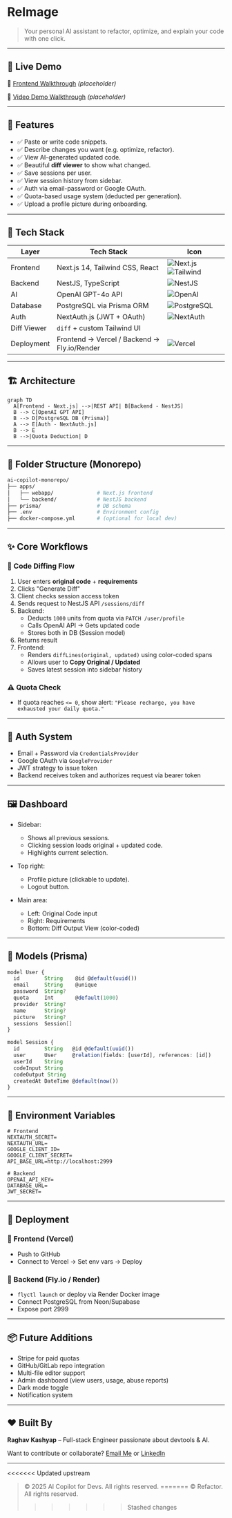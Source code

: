 # ReImage

> Your personal AI assistant to refactor, optimize, and explain your code with one click. 

---

## 🚀 Live Demo

🔗 [Frontend Walkthrough](https://your-deployed-frontend-url.com) *(placeholder)*

🎥 [Video Demo Walkthrough](https://your-youtube-demo-link.com) *(placeholder)*

---

## 🧠 Features

- ✅ Paste or write code snippets.
- ✅ Describe changes you want (e.g. optimize, refactor).
- ✅ View AI-generated updated code.
- ✅ Beautiful **diff viewer** to show what changed.
- ✅ Save sessions per user.
- ✅ View session history from sidebar.
- ✅ Auth via email-password or Google OAuth.
- ✅ Quota-based usage system (deducted per generation).
- ✅ Upload a profile picture during onboarding.

---

## 🧱 Tech Stack

| Layer          | Tech Stack                               | Icon                              |
|----------------|--------------------------------------------|------------------------------------|
| Frontend       | Next.js 14, Tailwind CSS, React           | ![Next.js](https://img.shields.io/badge/-Next.js-black?logo=next.js&logoColor=white) ![Tailwind](https://img.shields.io/badge/-TailwindCSS-06B6D4?logo=tailwindcss&logoColor=white) |
| Backend        | NestJS, TypeScript                        | ![NestJS](https://img.shields.io/badge/-NestJS-E0234E?logo=nestjs&logoColor=white) |
| AI             | OpenAI GPT-4o API                         | ![OpenAI](https://img.shields.io/badge/-OpenAI-412991?logo=openai&logoColor=white) |
| Database       | PostgreSQL via Prisma ORM                 | ![PostgreSQL](https://img.shields.io/badge/-PostgreSQL-336791?logo=postgresql&logoColor=white) |
| Auth           | NextAuth.js (JWT + OAuth)                 | ![NextAuth](https://img.shields.io/badge/-NextAuth.js-black?logo=next.js&logoColor=white) |
| Diff Viewer    | `diff` + custom Tailwind UI               |                                  |
| Deployment     | Frontend → Vercel / Backend → Fly.io/Render | ![Vercel](https://img.shields.io/badge/-Vercel-black?logo=vercel) |

---

## 🏗️ Architecture

```mermaid
graph TD
  A[Frontend - Next.js] -->|REST API| B[Backend - NestJS]
  B --> C[OpenAI GPT API]
  B --> D[PostgreSQL DB (Prisma)]
  A --> E[Auth - NextAuth.js]
  B --> E
  B -->|Quota Deduction| D
```

---

## 📁 Folder Structure (Monorepo)

```bash
ai-copilot-monorepo/
├── apps/
│   ├── webapp/              # Next.js frontend
│   └── backend/             # NestJS backend
├── prisma/                  # DB schema
├── .env                     # Environment config
├── docker-compose.yml       # (optional for local dev)
```

---

## ✨ Core Workflows

### 🧪 Code Diffing Flow

1. User enters **original code** + **requirements**
2. Clicks "Generate Diff"
3. Client checks session access token
4. Sends request to NestJS API `/sessions/diff`
5. Backend:
    - Deducts `1000` units from quota via `PATCH /user/profile`
    - Calls OpenAI API → Gets updated code
    - Stores both in DB (Session model)
6. Returns result
7. Frontend:
    - Renders `diffLines(original, updated)` using color-coded spans
    - Allows user to **Copy Original / Updated**
    - Saves latest session into sidebar history

### ⚠️ Quota Check

- If quota reaches `<= 0`, show alert: `"Please recharge, you have exhausted your daily quota."`

---

## 🔐 Auth System

- Email + Password via `CredentialsProvider`
- Google OAuth via `GoogleProvider`
- JWT strategy to issue token
- Backend receives token and authorizes request via bearer token

---

## 🖼️ Dashboard

- Sidebar:
    - Shows all previous sessions.
    - Clicking session loads original + updated code.
    - Highlights current selection.

- Top right:
    - Profile picture (clickable to update).
    - Logout button.

- Main area:
    - Left: Original Code input
    - Right: Requirements
    - Bottom: Diff Output View (color-coded)

---

## 🧠 Models (Prisma)

```ts
model User {
  id        String    @id @default(uuid())
  email     String    @unique
  password  String?
  quota     Int       @default(1000)
  provider  String?
  name      String?
  picture   String?
  sessions  Session[]
}

model Session {
  id        String   @id @default(uuid())
  user      User     @relation(fields: [userId], references: [id])
  userId    String
  codeInput String
  codeOutput String
  createdAt DateTime @default(now())
}
```

---

## 🧪 Environment Variables

```
# Frontend
NEXTAUTH_SECRET=
NEXTAUTH_URL=
GOOGLE_CLIENT_ID=
GOOGLE_CLIENT_SECRET=
API_BASE_URL=http://localhost:2999

# Backend
OPENAI_API_KEY=
DATABASE_URL=
JWT_SECRET=
```

---

## 🚀 Deployment

### 🧩 Frontend (Vercel)

- Push to GitHub
- Connect to Vercel → Set env vars → Deploy

### 🧩 Backend (Fly.io / Render)

- `flyctl launch` or deploy via Render Docker image
- Connect PostgreSQL from Neon/Supabase
- Expose port 2999

---

## 📦 Future Additions

- Stripe for paid quotas
- GitHub/GitLab repo integration
- Multi-file editor support
- Admin dashboard (view users, usage, abuse reports)
- Dark mode toggle
- Notification system

---

## ❤️ Built By

**Raghav Kashyap** – Full-stack Engineer passionate about devtools & AI.

Want to contribute or collaborate? [Email Me](mailto:raghavkash26@gmail.com) or [LinkedIn](https://www.linkedin.com/in/raghavkashyap26/)

---

<<<<<<< Updated upstream
> © 2025 AI Copilot for Devs. All rights reserved.
=======
> © Refactor. All rights reserved.
>>>>>>> Stashed changes
